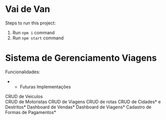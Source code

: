 # Vai de Van

Steps to run this project:

1. Run `npm i` command
2. Run `npm start` command

# Sistema de Gerenciamento Viagens

Funcionalidades:

* - Futuras Implementações 

CRUD de Veiculos </br>
CRUD de Motoristas
CRUD de Viagens
CRUD de rotas
CRUD de Cidades* e Destritos*
Dashboard de Vendas*
Dashboard de Viagens*
Cadastro de Formas de Pagamentos*


















